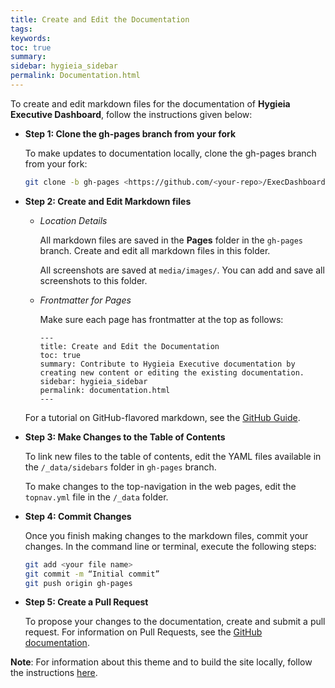 ```yaml
---
title: Create and Edit the Documentation
tags:
keywords:
toc: true
summary: 
sidebar: hygieia_sidebar
permalink: Documentation.html
---
```


To create and edit markdown files for the documentation of **Hygieia Executive Dashboard**, follow the instructions given below:


*	**Step 1: Clone the gh-pages branch from your fork**

    To make updates to documentation locally, clone the gh-pages branch from your fork:
	
	```bash
	git clone -b gh-pages <https://github.com/<your-repo>/ExecDashboard.git>
	```
	
*	**Step 2: Create and Edit Markdown files**
    
    - *Location Details*
	
	  All markdown files are saved in the **Pages** folder in the `gh-pages` branch. Create and edit all markdown files in this folder.
	
	  All screenshots are saved at `media/images/`. You can add and save all screenshots to this folder.
	
	- *Frontmatter for Pages*
	
	  Make sure each page has frontmatter at the top as follows:
	  
	  ```properties
	  ---
      title: Create and Edit the Documentation
      toc: true
      summary: Contribute to Hygieia Executive documentation by creating new content or editing the existing documentation.
      sidebar: hygieia_sidebar
      permalink: documentation.html
      ---
	  ```
	  
	For a tutorial on GitHub-flavored markdown, see the [GitHub Guide]( https://guides.github.com/features/mastering-markdown/).

*	**Step 3: Make Changes to the Table of Contents**	
	
    To link new files to the table of contents, edit the YAML files available in the `/_data/sidebars` folder in `gh-pages` branch. 
	
    To make changes to the top-navigation in the web pages, edit the `topnav.yml` file in the `/_data` folder.

*	**Step 4: Commit Changes**	
    
	Once you finish making changes to the markdown files, commit your changes.
	In the command line or terminal, execute the following steps:
	
	```bash
    git add <your file name>
    git commit -m “Initial commit”
    git push origin gh-pages
	```
	
*	**Step 5: Create a Pull Request**	

    To propose your changes to the documentation, create and submit a pull request. For information on Pull Requests, see the [GitHub documentation]( https://help.github.com/articles/creating-a-pull-request/#creating-the-pull-request).

**Note**: For information about this theme and to build the site locally, follow the instructions [here](http://idratherbewriting.com/documentation-theme-jekyll/index.html).